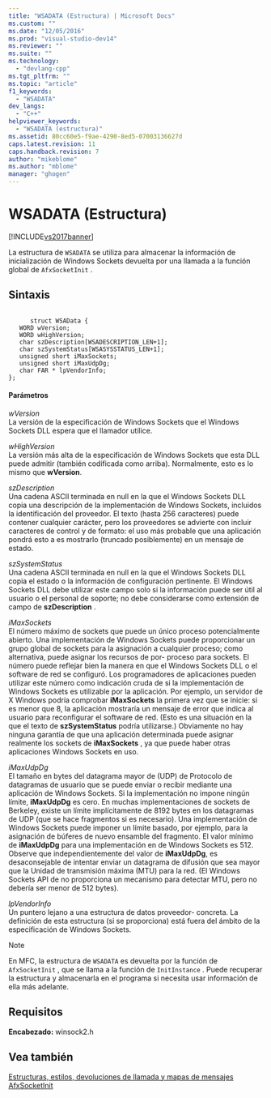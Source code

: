```yaml
---
title: "WSADATA (Estructura) | Microsoft Docs"
ms.custom: ""
ms.date: "12/05/2016"
ms.prod: "visual-studio-dev14"
ms.reviewer: ""
ms.suite: ""
ms.technology: 
  - "devlang-cpp"
ms.tgt_pltfrm: ""
ms.topic: "article"
f1_keywords: 
  - "WSADATA"
dev_langs: 
  - "C++"
helpviewer_keywords: 
  - "WSADATA (estructura)"
ms.assetid: 80cc60e5-f9ae-4290-8ed5-07003136627d
caps.latest.revision: 11
caps.handback.revision: 7
author: "mikeblome"
ms.author: "mblome"
manager: "ghogen"
---
```

# WSADATA (Estructura)
[!INCLUDE[vs2017banner](../../assembler/inline/includes/vs2017banner.md)]

La estructura de `WSADATA` se utiliza para almacenar la información de inicialización de Windows Sockets devuelta por una llamada a la función global de `AfxSocketInit` .  
  
## Sintaxis  
  
```  
  
      struct WSAData {  
   WORD wVersion;  
   WORD wHighVersion;  
   char szDescription[WSADESCRIPTION_LEN+1];  
   char szSystemStatus[WSASYSSTATUS_LEN+1];  
   unsigned short iMaxSockets;  
   unsigned short iMaxUdpDg;  
   char FAR * lpVendorInfo;  
};  
```  
  
#### Parámetros  
 *wVersion*  
 La versión de la especificación de Windows Sockets que el Windows Sockets DLL espera que el llamador utilice.  
  
 *wHighVersion*  
 La versión más alta de la especificación de Windows Sockets que esta DLL puede admitir \(también codificada como arriba\).  Normalmente, esto es lo mismo que **wVersion**.  
  
 *szDescription*  
 Una cadena ASCII terminada en null en la que el Windows Sockets DLL copia una descripción de la implementación de Windows Sockets, incluidos la identificación del proveedor.  El texto \(hasta 256 caracteres\) puede contener cualquier carácter, pero los proveedores se advierte con incluir caracteres de control y de formato: el uso más probable que una aplicación pondrá esto a es mostrarlo \(truncado posiblemente\) en un mensaje de estado.  
  
 *szSystemStatus*  
 Una cadena ASCII terminada en null en la que el Windows Sockets DLL copia el estado o la información de configuración pertinente.  El Windows Sockets DLL debe utilizar este campo solo si la información puede ser útil al usuario o el personal de soporte; no debe considerarse como extensión de campo de **szDescription** .  
  
 *iMaxSockets*  
 El número máximo de sockets que puede un único proceso potencialmente abierto.  Una implementación de Windows Sockets puede proporcionar un grupo global de sockets para la asignación a cualquier proceso; como alternativa, puede asignar los recursos de por\- proceso para sockets.  El número puede reflejar bien la manera en que el Windows Sockets DLL o el software de red se configuró.  Los programadores de aplicaciones pueden utilizar este número como indicación cruda de si la implementación de Windows Sockets es utilizable por la aplicación.  Por ejemplo, un servidor de X Windows podría comprobar **iMaxSockets** la primera vez que se inicie: si es menor que 8, la aplicación mostraría un mensaje de error que indica al usuario para reconfigurar el software de red. \(Esto es una situación en la que el texto de **szSystemStatus** podría utilizarse.\) Obviamente no hay ninguna garantía de que una aplicación determinada puede asignar realmente los sockets de **iMaxSockets** , ya que puede haber otras aplicaciones Windows Sockets en uso.  
  
 *iMaxUdpDg*  
 El tamaño en bytes del datagrama mayor de \(UDP\) de Protocolo de datagramas de usuario que se puede enviar o recibir mediante una aplicación de Windows Sockets.  Si la implementación no impone ningún límite, **iMaxUdpDg** es cero.  En muchas implementaciones de sockets de Berkeley, existe un límite implícitamente de 8192 bytes en los datagramas de UDP \(que se hace fragmentos si es necesario\).  Una implementación de Windows Sockets puede imponer un límite basado, por ejemplo, para la asignación de búferes de nuevo ensamble del fragmento.  El valor mínimo de **iMaxUdpDg** para una implementación en de Windows Sockets es 512.  Observe que independientemente del valor de **iMaxUdpDg**, es desaconsejable de intentar enviar un datagrama de difusión que sea mayor que la Unidad de transmisión máxima \(MTU\) para la red. \(El Windows Sockets API de no proporciona un mecanismo para detectar MTU, pero no debería ser menor de 512 bytes\).  
  
 *lpVendorInfo*  
 Un puntero lejano a una estructura de datos proveedor\- concreta.  La definición de esta estructura \(si se proporciona\) está fuera del ámbito de la especificación de Windows Sockets.  
  
> [!NOTE]
>  En MFC, la estructura de `WSADATA` es devuelta por la función de `AfxSocketInit` , que se llama a la función de `InitInstance` .  Puede recuperar la estructura y almacenarla en el programa si necesita usar información de ella más adelante.  
  
## Requisitos  
 **Encabezado:** winsock2.h  
  
## Vea también  
 [Estructuras, estilos, devoluciones de llamada y mapas de mensajes](../../mfc/reference/structures-styles-callbacks-and-message-maps.md)   
 [AfxSocketInit](../Topic/AfxSocketInit.md)